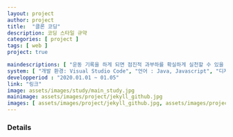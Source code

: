 ```yaml
---
layout: project
author: project
title:  "클론 코딩"
description: 코딩 스타일 규약
categories: [ project ]
tags: [ web ]
project: true

maindescriptions: [ "운동 기록을 하게 되면 점진적 과부하를 확실하게 실천할 수 있을 뿐만 아니라 목표가 생가 자칫 지루할 수 있는 운동에 도기부여와 흥미를 불어 넣을 수 있습니다.", "헬스 다이어리는 편의성, 요약 통계에 초점을 맞춰 최대한 운동 기록을 쉽게 할수 잇드록 만든 어플리케이션 입니다." ]
system: [ "개발 환경: Visual Studio Code", "언어 : Java, Javascript", "디자인 패턴 : MVVM", "프레임 워크 : Spring", "서버 : MySQL", "역할 : 기획, 디자인, 개발" ]
developperiod : "2020.01.01 ~ 01.05"
link: "링크" 
image: assets/images/study/main_study.jpg
mainimage: assets/images/project/jekyll_github.jpg
images: [ assets/images/project/jekyll_github.jpg, assets/images/project/jekyll_github.jpg ]
---
```



### Details


